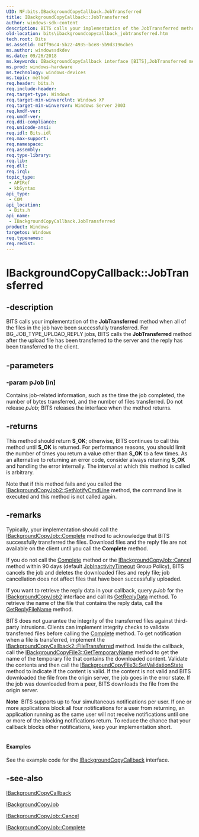 ```yaml
---
UID: NF:bits.IBackgroundCopyCallback.JobTransferred
title: IBackgroundCopyCallback::JobTransferred
author: windows-sdk-content
description: BITS calls your implementation of the JobTransferred method when all of the files in the job have been successfully transferred.
old-location: bits\ibackgroundcopycallback_jobtransferred.htm
tech.root: Bits
ms.assetid: 04ff96c4-5b22-4935-bce8-5b9d3196cbe5
ms.author: windowssdkdev
ms.date: 09/26/2018
ms.keywords: IBackgroundCopyCallback interface [BITS],JobTransferred method, IBackgroundCopyCallback.JobTransferred, IBackgroundCopyCallback::JobTransferred, JobTransferred, JobTransferred method [BITS], JobTransferred method [BITS],IBackgroundCopyCallback interface, _drz_ibackgroundcopycallback_jobtransferred, bits.ibackgroundcopycallback_jobtransferred, bits/IBackgroundCopyCallback::JobTransferred
ms.prod: windows-hardware
ms.technology: windows-devices
ms.topic: method
req.header: bits.h
req.include-header: 
req.target-type: Windows
req.target-min-winverclnt: Windows XP
req.target-min-winversvr: Windows Server 2003
req.kmdf-ver: 
req.umdf-ver: 
req.ddi-compliance: 
req.unicode-ansi: 
req.idl: Bits.idl
req.max-support: 
req.namespace: 
req.assembly: 
req.type-library: 
req.lib: 
req.dll: 
req.irql: 
topic_type:
 - APIRef
 - kbSyntax
api_type:
 - COM
api_location:
 - Bits.h
api_name:
 - IBackgroundCopyCallback.JobTransferred
product: Windows
targetos: Windows
req.typenames: 
req.redist: 
---
```


# IBackgroundCopyCallback::JobTransferred


## -description


BITS calls your implementation of the 
<b>JobTransferred</b> method when all of the files in the job have been successfully transferred. For BG_JOB_TYPE_UPLOAD_REPLY jobs, BITS calls the 
<b>JobTransferred</b> method after the upload file has been transferred to the server and the reply has been transferred to the client.
		


## -parameters




### -param pJob [in]

Contains job-related information, such as the time the job completed, the number of bytes transferred, and the number of files transferred. Do not release <i>pJob</i>; BITS releases the interface when the method returns.


## -returns



This method should return <b>S_OK</b>; otherwise,  BITS continues to call this method until <b>S_OK</b> is returned. For performance reasons, you should limit the number  of times you return a value other than <b>S_OK</b> to a few times. As an alternative to returning an error code, consider always returning <b>S_OK</b> and handling the error internally. The interval at which this method is called is arbitrary.

Note that if this method fails and you   called the <a href="https://msdn.microsoft.com/61b99d01-ca0f-4a89-b7ca-77d23c21a9ad">IBackgroundCopyJob2::SetNotifyCmdLine</a> method, the command line is executed and this method is not called again.




## -remarks



Typically, your implementation should call the 
<a href="https://msdn.microsoft.com/d57b0b2e-1181-45ed-b7fc-d002d14527cf">IBackgroundCopyJob::Complete</a> method to acknowledge that BITS successfully transferred the files. Download files and the reply file are not available on the client until you call the 
<b>Complete</b> method.

If you do not call the <a href="https://msdn.microsoft.com/d57b0b2e-1181-45ed-b7fc-d002d14527cf">Complete</a> method or the 
<a href="https://msdn.microsoft.com/bb3f32d9-298a-4099-8d87-4057ddefb0ba">IBackgroundCopyJob::Cancel</a> method within 90 days (default <a href="https://msdn.microsoft.com/32c7e2b1-bac2-4708-a30c-f6b2a816c1a4">JobInactivityTimeout</a> Group Policy), BITS cancels the job and deletes the downloaded files and reply file; job cancellation does not affect files that have been successfully uploaded.

If you want to retrieve the reply data in your callback, query <i>pJob</i> for the 
<a href="https://msdn.microsoft.com/9fd422ba-a68c-40e3-8b21-3077b271e58e">IBackgroundCopyJob2</a> interface and call its 
<a href="https://msdn.microsoft.com/f29df35f-48c2-4837-9809-46bd04f08bfb">GetReplyData</a> method. To retrieve the name of the file that contains the reply data, call the 
<a href="https://msdn.microsoft.com/57f9245c-c1ae-4027-8e84-4926fa4861c3">GetReplyFileName</a> method.

BITS does not guarantee the integrity of the transferred files against third-party intrusions. Clients can implement integrity checks to validate transferred files before calling the <a href="https://msdn.microsoft.com/d57b0b2e-1181-45ed-b7fc-d002d14527cf">Complete</a>  method. To get notification when a file is transferred, implement the <a href="https://msdn.microsoft.com/c7e22911-9c14-48ef-8283-f0787b089432">IBackgroundCopyCallback2::FileTransferred</a> method. Inside the callback, call the <a href="https://msdn.microsoft.com/3fa4cc3b-b134-4e11-8bb6-1c9855d8dd37">IBackgroundCopyFile3::GetTemporaryName</a> method to get the name of the temporary file that contains the downloaded content. Validate the contents and then call the <a href="https://msdn.microsoft.com/c032ce32-07a4-4ab2-ae57-f9d526d1371a">IBackgroundCopyFile3::SetValidationState</a> method to indicate if the content is valid. If the content is not valid and BITS downloaded the file from the origin server, the job goes in the error state. If the job was downloaded from a peer, BITS downloads the file from the origin server.

<div class="alert"><b>Note</b>  BITS supports up to four simultaneous notifications per user. If one or more applications  block all four notifications for a user from returning, an application running as the same user will not receive  notifications until one or more of the blocking notifications return. To reduce the chance that your callback blocks other notifications, keep your implementation short.</div>
<div> </div>

#### Examples

See the example code for the 
<a href="https://msdn.microsoft.com/e1aa6775-d1e5-4463-ae0f-32c0498881e1">IBackgroundCopyCallback</a> interface.

<div class="code"></div>



## -see-also




<a href="https://msdn.microsoft.com/e1aa6775-d1e5-4463-ae0f-32c0498881e1">IBackgroundCopyCallback</a>



<a href="https://msdn.microsoft.com/91dd1ae1-1740-4d95-a476-fc18aead1dc2">IBackgroundCopyJob</a>



<a href="https://msdn.microsoft.com/bb3f32d9-298a-4099-8d87-4057ddefb0ba">IBackgroundCopyJob::Cancel</a>



<a href="https://msdn.microsoft.com/d57b0b2e-1181-45ed-b7fc-d002d14527cf">IBackgroundCopyJob::Complete</a>
 

 

